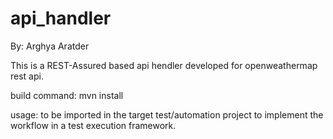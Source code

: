 # api_handler

By: Arghya Aratder

This is a REST-Assured based api hendler developed for openweathermap rest api.

build command: mvn install

usage: to be imported in the target test/automation project to implement the workflow in a test execution framework.
